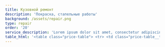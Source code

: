 ```yaml
---
title: Кузовной ремонт
description: 'Покраска, стапельные работы'
background: /assets/repair.png
type: repair
order: '20'
service_description: 'Lorem ipsum dolor sit amet, consectetur adipiscing elit, sed do eiusmod tempor incididunt ut labore et dolore magna aliqua. Ut enim ad minim veniam, quis nostrud exercitation ullamco laboris nisi ut aliquip ex ea commodo consequat. Duis aute irure dolor in reprehenderit in voluptate velit esse cillum dolore eu fugiat nulla pariatur. Excepteur sint occaecat cupidatat non proident, sunt in culpa qui officia deserunt mollit anim id est laborum.'
table_html: '<table class="price-table"> <tr> <td class="price-table__td"> <p>Класс Автомобиля</p> </td> <td class="price-table__td"> </td> <td class="price-table__td"> <p>Крыло</p> </td> <td class="price-table__td"> <p>Бампер</p> </td> <td class="price-table__td"> <p>Дверь</p> </td> <td class="price-table__td"> <p>Порог</p> </td> <td class="price-table__td"> <p>Капот/крыша</p> </td> </tr> <tr> <td class="price-table__td"> <p>B-class</p> </td> <td class="price-table__td"> <p>VW Polo; Seat Ibiza, Skoda fabia; Audi A1</p> </td> <td class="price-table__td"> </td> <td class="price-table__td"> </td> <td class="price-table__td"> </td> <td class="price-table__td"> </td> <td class="price-table__td"> </td> </tr> <tr> <td class="price-table__td"> <p>C-class</p> </td> <td class="price-table__td"> <p>VW Golf; Audi A3; BMW 1; Mercedes A;GLA;CLA; Mini; Skoda Octavia; Seat Leon</p> </td> <td class="price-table__td"> </td> <td class="price-table__td"> </td> <td class="price-table__td"> </td> <td class="price-table__td"> </td> <td class="price-table__td"> </td> </tr> <tr> <td class="price-table__td"> <p>D-class</p> </td> <td class="price-table__td"> <p>Mercedes C; BMW 3; Audi A4; VW Passat </p> </td> <td class="price-table__td"> </td> <td class="price-table__td"> </td> <td class="price-table__td"> </td> <td class="price-table__td"> </td> <td class="price-table__td"> </td> </tr> <tr> <td class="price-table__td"> <p>E-class</p> </td> <td class="price-table__td"> <p>Mercedes E; BMW 5; Audi A6; </p> </td> <td class="price-table__td"> </td> <td class="price-table__td"> </td> <td class="price-table__td"> </td> <td class="price-table__td"> </td> <td class="price-table__td"> </td> </tr> <tr> <td class="price-table__td"> <p>F-class</p> </td> <td class="price-table__td"> <p>Mercedes S; BMW 7; Audi A8; Porsche Panamera</p> </td> <td class="price-table__td"> </td> <td class="price-table__td"> </td> <td class="price-table__td"> </td> <td class="price-table__td"> </td> <td class="price-table__td"> </td> </tr> <tr> <td class="price-table__td"> <p>SUV</p> </td> <td class="price-table__td"> <p>Audi Q3; BMW X1; VW Tiguan</p> </td> <td class="price-table__td"> </td> <td class="price-table__td"> </td> <td class="price-table__td"> </td> <td class="price-table__td"> </td> <td class="price-table__td"> </td> </tr> <tr> <td class="price-table__td"> <p>SUV</p> </td> <td class="price-table__td"> <p>Audi Q5; BMW X3; Mercedes GLK; Porsche macan</p> </td> <td class="price-table__td"> </td> <td class="price-table__td"> </td> <td class="price-table__td"> </td> <td class="price-table__td"> </td> <td class="price-table__td"> </td> </tr> <tr> <td class="price-table__td"> <p>SUV</p> </td> <td class="price-table__td"> <p>Audi Q7, Mercedes G; BMW X5; Porsche Cayenne</p> </td> <td class="price-table__td"> </td> <td class="price-table__td"> </td> <td class="price-table__td"> </td> <td class="price-table__td"> </td> <td class="price-table__td"> </td> </tr> <tr> <td class="price-table__td"> <p>При окрасе более 3-х<br>деталей скидка 10%</p> </td> <td class="price-table__td"> </td> <td class="price-table__td"> </td> <td class="price-table__td"> </td> <td class="price-table__td"> </td> <td class="price-table__td"> </td> <td class="price-table__td"> </td> </tr></table>'
---
```


